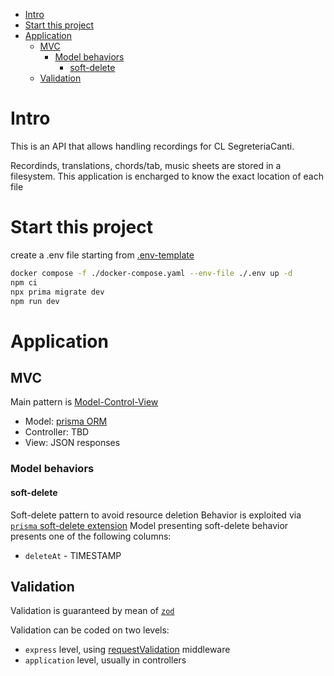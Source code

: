 - [Intro](#intro)
- [Start this project](#start-this-project)
- [Application](#application)
  - [MVC](#mvc)
    - [Model behaviors](#model-behaviors)
      - [soft-delete](#soft-delete)
  - [Validation](#validation)

# Intro

This is an API that allows handling recordings for CL SegreteriaCanti.

Recordinds, translations, chords/tab, music sheets are stored in a filesystem.
This application is encharged to know the exact location of each file

# Start this project

create a .env file starting from [.env-template](./.env-template)

```bash
docker compose -f ./docker-compose.yaml --env-file ./.env up -d
npm ci
npx prima migrate dev
npm run dev
```

# Application

## MVC

Main pattern is [Model-Control-View](https://www.geeksforgeeks.org/mvc-design-pattern/)

- Model: [prisma ORM](https://www.prisma.io/docs/orm/overview/introduction/what-is-prisma)
- Controller: TBD
- View: JSON responses

### Model behaviors

#### soft-delete

Soft-delete pattern to avoid resource deletion
Behavior is exploited via [`prisma` soft-delete extension](https://github.com/olivierwilkinson/prisma-extension-soft-delete/tree/v1.0.0)
Model presenting soft-delete behavior presents one of the following columns:

- `deleteAt` - TIMESTAMP

## Validation

Validation is guaranteed by mean of [`zod`](https://github.com/colinhacks/zod/tree/v3.22.4)

Validation can be coded on two levels:

- `express` level, using [requestValidation](./src/middlewares/validation.ts) middleware
- `application` level, usually in controllers

